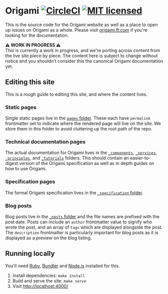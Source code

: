 
# Origami [![CircleCI](https://circleci.com/gh/Financial-Times/origami.svg?style=svg&circle-token=cb21c81a8c339ecb5305a90e508fb24c3ef9c222)](https://circleci.com/gh/Financial-Times/origami) [![MIT licensed](https://img.shields.io/badge/license-MIT-blue.svg)](#licence)

This is the source code for the Origami website as well as a place to open up issues on Origami as a whole. Please visit [origami.ft.com] if you're looking for the documentation.

**:warning: WORK IN PROGRESS :warning:**<br/>
This is currently a work in progress, and we're porting across content from the live site piece by piece. The content here is subject to change without notice and you shouldn't consider this the canonical Origami documentation yet.


## Editing this site

This is a rough guide to editing this site, and where the content lives.

### Static pages

Single static pages live in the [`pages` folder](pages). These each have `permalink` frontmatter set to indicate where the rendered page will live on the site. We store them in this folder to avoid cluttering up the root path of the repo.

### Technical documentation pages

The actual documentation for Origami lives in the [`_components`](_components), [`_services`](_services), [`_principles`](_principles), and [`_tutorials`](_tutorials) folders. This should contain an easier-to-digest version of the Origami specification as well as in depth guides on how to use Origami.

### Specification pages

The formal Origami specification lives in the [`_specification` folder](_specification).

### Blog posts

Blog posts live in the [`_posts` folder](_posts) and the file names are prefixed with the post date. Posts can include an `author` frontmatter value to signify who wrote the post, and an array of `tags` which are displayed alongside the post. The `description` frontmatter is particularly important for blog posts as it is displayed as a preview on the blog listing.


## Running locally

You'll need [Ruby], [Bundler] and [Node.js] installed for this.

  1. Install dependencies: `make install`
  2. Build and serve the site: `make serve`
  3. Visit <http://localhost:4000/>



[bundler]: http://bundler.io/
[jekyll]: http://jekyllrb.com/
[node.js]: https://nodejs.org/
[origami.ft.com]: http://origami.ft.com/
[ruby]: https://www.ruby-lang.org/en/
